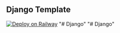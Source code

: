 ## Django Template

[![Deploy on Railway](https://railway.app/button.svg)](https://railway.app/new/template/GB6Eki?referralCode=U5zXSw)
"# Django" 
"# Django" 

